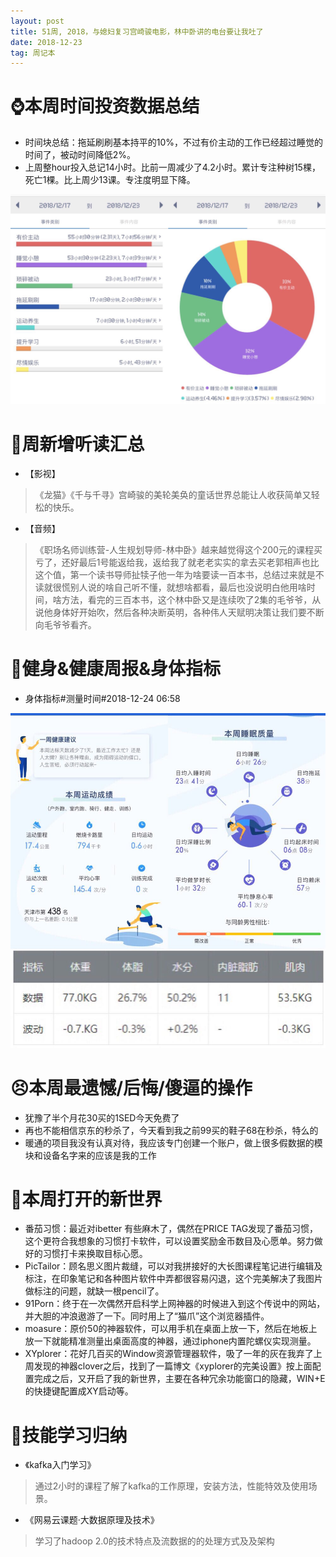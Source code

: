 ```yaml
---
layout: post
title: 51周, 2018，与媳妇复习宫崎骏电影，林中卧讲的电台要让我吐了
date: 2018-12-23
tag: 周记本
---
```


# ⌚️本周时间投资数据总结

- 时间块总结：拖延刷刷基本持平的10%，不过有价主动的工作已经超过睡觉的时间了，被动时间降低2%。
- 上周整hour投入总记14小时。比前一周减少了4.2小时。累计专注种树15棵，死亡1棵。比上周少13课。专注度明显下降。

![时间投入](/images/pic/week1223_1.jpg)

# 📖周新增听读汇总

* 【影视】
> 《龙猫》《千与千寻》宫崎骏的美轮美奂的童话世界总能让人收获简单又轻松的快乐。
* 【音频】
>《职场名师训练营-人生规划导师-林中卧》越来越觉得这个200元的课程买亏了，还好最后1号能返给我，返给我了就老老实实的拿去买老郭相声也比这个值，第一个读书导师扯犊子他一年为啥要读一百本书，总结过来就是不读就很慌别人说的啥自己听不懂，就想啥都看，最后也没说明白他用啥时间，啥方法，看完的三百本书，这个林中卧又是连续吹了2集的毛爷爷，从说他身体好开始吹，然后各种决断英明，各种伟人天赋明决策让我们要不断向毛爷爷看齐。

# 👊健身&健康周报&身体指标

- 身体指标#测量时间#2018-12-24 06:58

![身体指标](/images/pic/week1223_2.jpg)

# 😣本周最遗憾/后悔/傻逼的操作

* 犹豫了半个月花30买的1SED今天免费了
* 再也不能相信京东的秒杀了，今天看到我之前99买的鞋子68在秒杀，特么的
* 暖通的项目我没有认真对待，我应该专门创建一个账户，做上很多假数据的模块和设备名字来的应该是我的工作

# 🦖本周打开的新世界

* 番茄习惯：最近对ibetter 有些麻木了，偶然在PRICE TAG发现了番茄习惯，这个更符合我想象的习惯打卡软件，可以设置奖励金币数目及心愿单。努力做好的习惯打卡来换取目标心愿。
* PicTailor：顾名思义图片裁缝，可以对我拼接好的大长图课程笔记进行编辑及标注，在印象笔记和各种图片软件中弄都很容易闪退，这个完美解决了我图片做标注的问题，就缺一根pencil了。
* 91Porn：终于在一次偶然开启科学上网神器的时候进入到这个传说中的网站，并大胆的冲浪遨游了一下。同时用上了“猫爪”这个浏览器插件。
* moasure：原价50的神器软件，可以用手机在桌面上放一下，然后在地板上放一下就能精准测量出桌面高度的神器，通过iphone内置陀螺仪实现测量。
* XYplorer：花好几百买的Window资源管理器软件，吸了一年的灰在我弃了上周发现的神器clover之后，找到了一篇博文《xyplorer的完美设置》按上面配置完成之后，又开启了我的新世界，主要在各种冗余功能窗口的隐藏，WIN+E 的快捷键配置成XY启动等。

# 🔧技能学习归纳

* 《kafka入门学习》
> 通过2小时的课程了解了kafka的工作原理，安装方法，性能特效及使用场景。
* 《网易云课题·大数据原理及技术》
> 学习了hadoop 2.0的技术特点及流数据的的处理方式及及架构


